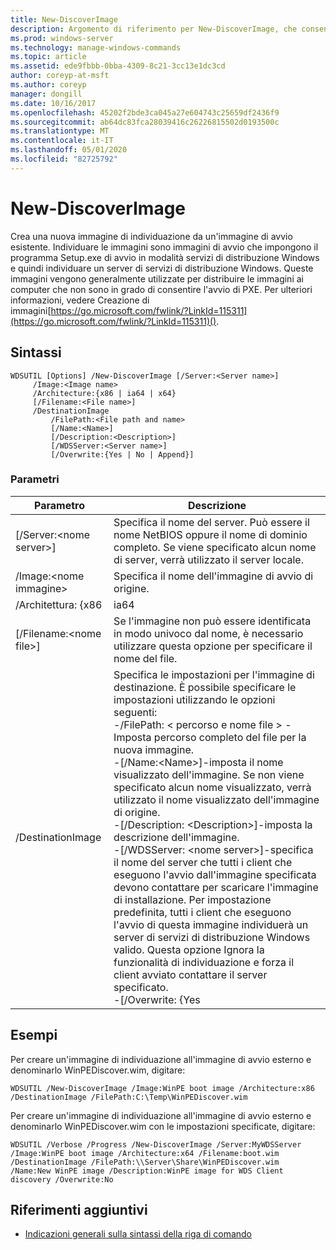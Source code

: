 ```yaml
---
title: New-DiscoverImage
description: Argomento di riferimento per New-DiscoverImage, che consente di creare una nuova immagine di individuazione da un'immagine di avvio esistente.
ms.prod: windows-server
ms.technology: manage-windows-commands
ms.topic: article
ms.assetid: ede9fbbb-0bba-4309-8c21-3cc13e1dc3cd
author: coreyp-at-msft
ms.author: coreyp
manager: dongill
ms.date: 10/16/2017
ms.openlocfilehash: 45202f2bde3ca045a27e604743c25659df2436f9
ms.sourcegitcommit: ab64dc83fca28039416c26226815502d0193500c
ms.translationtype: MT
ms.contentlocale: it-IT
ms.lasthandoff: 05/01/2020
ms.locfileid: "82725792"
---
```

# <a name="new-discoverimage"></a>New-DiscoverImage

Crea una nuova immagine di individuazione da un'immagine di avvio esistente. Individuare le immagini sono immagini di avvio che impongono il programma Setup.exe di avvio in modalità servizi di distribuzione Windows e quindi individuare un server di servizi di distribuzione Windows. Queste immagini vengono generalmente utilizzate per distribuire le immagini ai computer che non sono in grado di consentire l'avvio di PXE. Per ulteriori informazioni, vedere Creazione di immagini[https://go.microsoft.com/fwlink/?LinkId=115311](https://go.microsoft.com/fwlink/?LinkId=115311)().

## <a name="syntax"></a>Sintassi

```
WDSUTIL [Options] /New-DiscoverImage [/Server:<Server name>]
     /Image:<Image name>
     /Architecture:{x86 | ia64 | x64}
     [/Filename:<File name>]
     /DestinationImage
         /FilePath:<File path and name>
         [/Name:<Name>]
         [/Description:<Description>]
         [/WDSServer:<Server name>]
         [/Overwrite:{Yes | No | Append}]
```

### <a name="parameters"></a>Parametri

|        Parametro         |                                                                                                                                                                                                                                                                                                                                                                                                                       Descrizione                                                                                                                                                                                                                                                                                                                                                                                                                       |
|--------------------------|---------------------------------------------------------------------------------------------------------------------------------------------------------------------------------------------------------------------------------------------------------------------------------------------------------------------------------------------------------------------------------------------------------------------------------------------------------------------------------------------------------------------------------------------------------------------------------------------------------------------------------------------------------------------------------------------------------------------------------------------------------------------------------------------------------------------------------------------------------|
| [/Server:\<nome server>] |                                                                                                                                                                                                                                                                                                                                     Specifica il nome del server. Può essere il nome NetBIOS oppure il nome di dominio completo. Se viene specificato alcun nome di server, verrà utilizzato il server locale.                                                                                                                                                                                                                                                                                                                                     |
|   /Image:\<nome immagine>   |                                                                                                                                                                                                                                                                                                                                                                                                      Specifica il nome dell'immagine di avvio di origine.                                                                                                                                                                                                                                                                                                                                                                                                       |
|    /Architettura: {x86    |                                                                                                                                                                                                                                                                                                                                                                                                                          ia64                                                                                                                                                                                                                                                                                                                                                                                                                           |
| [/Filename:\<nome file>] |                                                                                                                                                                                                                                                                                                                                                                         Se l'immagine non può essere identificata in modo univoco dal nome, è necessario utilizzare questa opzione per specificare il nome del file.                                                                                                                                                                                                                                                                                                                                                                          |
|    /DestinationImage     | Specifica le impostazioni per l'immagine di destinazione. È possibile specificare le impostazioni utilizzando le opzioni seguenti:</br>-/FilePath: < percorso e nome file > - Imposta percorso completo del file per la nuova immagine.</br>-[/Name:\<Name>]-imposta il nome visualizzato dell'immagine. Se non viene specificato alcun nome visualizzato, verrà utilizzato il nome visualizzato dell'immagine di origine.</br>-[/Description: \<Description>]-imposta la descrizione dell'immagine.</br>-[/WDSServer: \<nome server>]-specifica il nome del server che tutti i client che eseguono l'avvio dall'immagine specificata devono contattare per scaricare l'immagine di installazione. Per impostazione predefinita, tutti i client che eseguono l'avvio di questa immagine individuerà un server di servizi di distribuzione Windows valido. Questa opzione Ignora la funzionalità di individuazione e forza il client avviato contattare il server specificato.</br>-[/Overwrite: {Yes |

## <a name="examples"></a>Esempi

Per creare un'immagine di individuazione all'immagine di avvio esterno e denominarlo WinPEDiscover.wim, digitare:
```
WDSUTIL /New-DiscoverImage /Image:WinPE boot image /Architecture:x86 /DestinationImage /FilePath:C:\Temp\WinPEDiscover.wim
```
Per creare un'immagine di individuazione all'immagine di avvio esterno e denominarlo WinPEDiscover.wim con le impostazioni specificate, digitare:
```
WDSUTIL /Verbose /Progress /New-DiscoverImage /Server:MyWDSServer
/Image:WinPE boot image /Architecture:x64 /Filename:boot.wim /DestinationImage /FilePath:\\Server\Share\WinPEDiscover.wim 
/Name:New WinPE image /Description:WinPE image for WDS Client discovery /Overwrite:No
```

## <a name="additional-references"></a>Riferimenti aggiuntivi

- [Indicazioni generali sulla sintassi della riga di comando](command-line-syntax-key.md)